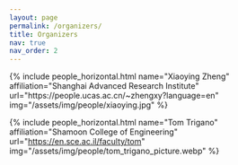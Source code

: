 ```yaml
---
layout: page
permalink: /organizers/
title: Organizers
nav: true
nav_order: 2
---
```



<div class="row row-cols-2 projects pt-3 pb-3">
  {% include people_horizontal.html name="Xiaoying Zheng" affiliation="Shanghai Advanced Research Institute" url="https://people.ucas.ac.cn/~zhengxy?language=en" img="/assets/img/people/xiaoying.jpg" %}

  {% include people_horizontal.html name="Tom Trigano" affiliation="Shamoon College of Engineering" url="https://en.sce.ac.il/faculty/tom" img="/assets/img/people/tom_trigano_picture.webp" %}

</div>
